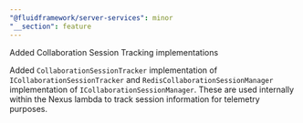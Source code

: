 ```yaml
---
"@fluidframework/server-services": minor
"__section": feature
---
```


Added Collaboration Session Tracking implementations

Added `CollaborationSessionTracker` implementation of `ICollaborationSessionTracker` and `RedisCollaborationSessionManager` implementation of `ICollaborationSessionManager`. These are used internally within the Nexus lambda to track session information for telemetry purposes.
